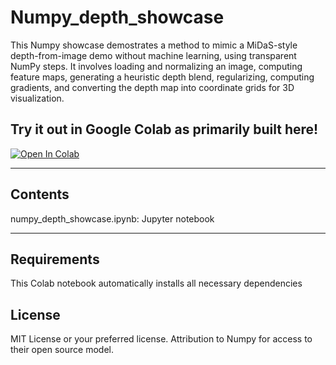 # Numpy_depth_showcase
This Numpy showcase demostrates a method to mimic a MiDaS-style depth-from-image demo without machine learning, using transparent NumPy steps. It involves loading and normalizing an image, computing feature maps, generating a heuristic depth blend, regularizing, computing gradients, and converting the depth map into coordinate grids for 3D visualization.

## Try it out in Google Colab as primarily built here!

[![Open In Colab](https://colab.research.google.com/assets/colab-badge.svg)](https://colab.research.google.com/github/RGithub23/numpy_depth_showcase/blob/main/numpy_depth_showcase.ipynb)

---

## Contents

numpy_depth_showcase.ipynb: Jupyter notebook

---
## Requirements

This Colab notebook automatically installs all necessary dependencies

## License

MIT License or your preferred license.  Attribution to Numpy for access to their open source model.

